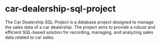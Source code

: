 # car-dealership-sql-project
The Car Dealership SQL Project is a database project designed to manage the sales data of a car dealership. The project aims to provide a robust and efficient SQL-based solution for recording, managing, and analyzing sales data related to car sales. 
